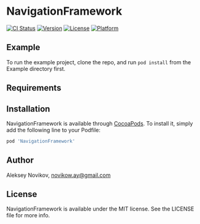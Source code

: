 # NavigationFramework

[![CI Status](http://img.shields.io/travis/AlekseyNovikov/NavigationFramework.svg?style=flat)](https://travis-ci.org/AlekseyNovikov/NavigationFramework)
[![Version](https://img.shields.io/cocoapods/v/NavigationFramework.svg?style=flat)](http://cocoapods.org/pods/NavigationFramework)
[![License](https://img.shields.io/cocoapods/l/NavigationFramework.svg?style=flat)](http://cocoapods.org/pods/NavigationFramework)
[![Platform](https://img.shields.io/cocoapods/p/NavigationFramework.svg?style=flat)](http://cocoapods.org/pods/NavigationFramework)

## Example

To run the example project, clone the repo, and run `pod install` from the Example directory first.

## Requirements

## Installation

NavigationFramework is available through [CocoaPods](http://cocoapods.org). To install
it, simply add the following line to your Podfile:

```ruby
pod 'NavigationFramework'
```

## Author

Aleksey Novikov, novikow.ay@gmail.com

## License

NavigationFramework is available under the MIT license. See the LICENSE file for more info.

